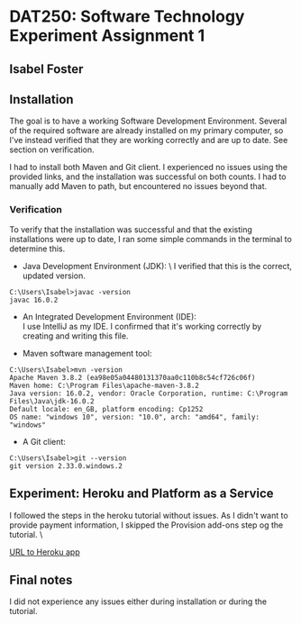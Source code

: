 # DAT250: Software Technology Experiment Assignment 1
## Isabel Foster 

## Installation 
The goal is to have a working Software Development Environment. Several of the required software
are already installed on my primary computer, so I've instead verified that they are working correctly
and are up to date. See section on verification.

I had to install both Maven and Git client. I experienced no issues using the provided links, and the 
installation was successful on both counts. 
I had to manually add Maven to path, but encountered no issues beyond that. 

### Verification 
To verify that the installation was successful and that the existing installations were up to date,
I ran some simple commands in the terminal to determine this.

- Java Development Environment (JDK): \ 
  I verified that this is the correct, updated version.
```console
C:\Users\Isabel>javac -version
javac 16.0.2
```

- An Integrated Development Environment (IDE): \
  I use IntelliJ as my IDE. I confirmed that it's working correctly by creating and writing this file. 

- Maven software management tool:
```console
C:\Users\Isabel>mvn -version
Apache Maven 3.8.2 (ea98e05a04480131370aa0c110b8c54cf726c06f)
Maven home: C:\Program Files\apache-maven-3.8.2
Java version: 16.0.2, vendor: Oracle Corporation, runtime: C:\Program Files\Java\jdk-16.0.2
Default locale: en_GB, platform encoding: Cp1252
OS name: "windows 10", version: "10.0", arch: "amd64", family: "windows"
```

- A Git client:
```console
C:\Users\Isabel>git --version
git version 2.33.0.windows.2
```

## Experiment: Heroku and Platform as a Service
I followed the steps in the heroku tutorial without issues. As I didn't want to provide payment information, I skipped
the Provision add-ons step og the tutorial. \

[URL to Heroku app](https://powerful-mesa-99172.herokuapp.com/)

## Final notes
I did not experience any issues either during installation or during the tutorial. 


